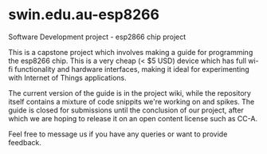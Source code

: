 # swin.edu.au-esp8266
Software Development project - esp2866 chip project 

This is a capstone project which involves making a guide for programming the esp8266 chip. This is a very cheap (< $5 USD) device which has full wi-fi functionality and hardware interfaces, making it ideal for experimenting with Internet of Things applications.

The current version of the guide is in the project wiki, while the repository itself contains a mixture of code snippits we're working on and spikes. The guide is closed for submissions until the conclusion of our project, after which we are hoping to release it on an open content license such as CC-A.

Feel free to message us if you have any queries or want to provide feedback.
